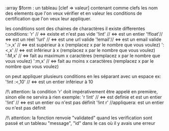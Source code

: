 :array $form : un tableau [clef => valeur] contenant comme clefs les nom des elements que l'on veux vérifier et en valeur 
les conditions de certification que l'on veux leur appliquer.

les conditions sont des chaines de charactères
il existe differentes conditions:
'r'     // <=> existe et n'est pas vide
'!int'  // <=> est un entier
'!float'// <=> est un réel
'!url'  // <=> est une url valide
'!email'// <=> est un email valide
':>,x'  // <=> est supérieur à x (remplacez x par le nombre que vous voulez)
':<,x'  // <=> est inférieur à x (remplacez x par le nombre que vous voulez)
':M,x'  // <=> fait au maximum x caractères (remplacez x par le nombre que vous voulez)
':m,x'  // <=> fait au moins x caractères (remplacez x par le nombre que vous voulez)

on peut appliquer plusieurs conditions en les séparant avec un espace
ex:
'!int :<,10' // <=> est un entier inférieur à 10

/!\ attention: la condition 'r' doit impérativement être appelé en première, sinon elle ne servira à rien
exemple:
'r !int'    // <=> est definie et est un entier
'!int'      // <=> est un entier ou n'est pas définit
'!int r'    //appliquera: est un entier ou n'est pas définit

/!\ attention: la fonction renvoie "validated" quand les verification sont passé et un tableau "message", "id" dans le cas où il y avais une erreur
